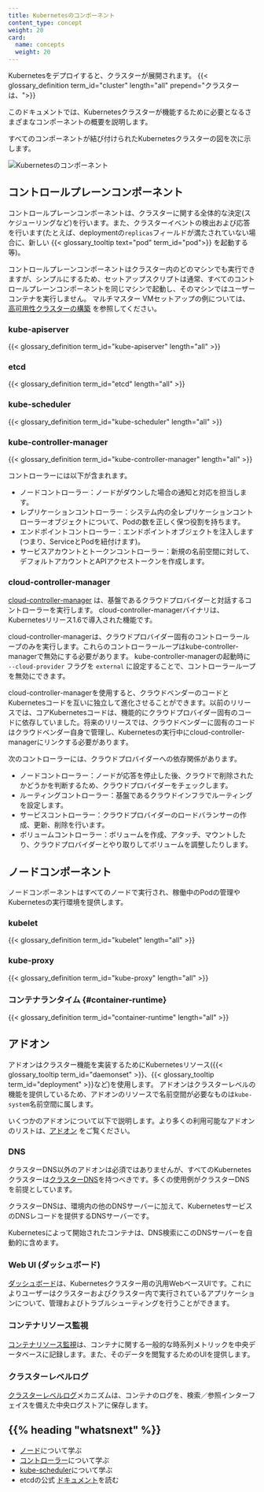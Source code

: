 ```yaml
---
title: Kubernetesのコンポーネント
content_type: concept
weight: 20
card:
  name: concepts
  weight: 20
---
```


<!-- overview -->
Kubernetesをデプロイすると、クラスターが展開されます。
{{< glossary_definition term_id="cluster" length="all" prepend="クラスターは、">}}

このドキュメントでは、Kubernetesクラスターが機能するために必要となるさまざまなコンポーネントの概要を説明します。

すべてのコンポーネントが結び付けられたKubernetesクラスターの図を次に示します。

![Kubernetesのコンポーネント](/images/docs/components-of-kubernetes.png)



<!-- body -->

## コントロールプレーンコンポーネント

コントロールプレーンコンポーネントは、クラスターに関する全体的な決定(スケジューリングなど)を行います。また、クラスターイベントの検出および応答を行います(たとえば、deploymentの`replicas`フィールドが満たされていない場合に、新しい {{< glossary_tooltip text="pod" term_id="pod">}} を起動する等)。

コントロールプレーンコンポーネントはクラスター内のどのマシンでも実行できますが、シンプルにするため、セットアップスクリプトは通常、すべてのコントロールプレーンコンポーネントを同じマシンで起動し、そのマシンではユーザーコンテナを実行しません。
マルチマスター VMセットアップの例については、[高可用性クラスターの構築](/docs/admin/high-availability/) を参照してください。

### kube-apiserver

{{< glossary_definition term_id="kube-apiserver" length="all" >}}

### etcd

{{< glossary_definition term_id="etcd" length="all" >}}

### kube-scheduler

{{< glossary_definition term_id="kube-scheduler" length="all" >}}

### kube-controller-manager

{{< glossary_definition term_id="kube-controller-manager" length="all" >}}

コントローラーには以下が含まれます。

  * ノードコントローラー：ノードがダウンした場合の通知と対応を担当します。
  * レプリケーションコントローラー：システム内の全レプリケーションコントローラーオブジェクトについて、Podの数を正しく保つ役割を持ちます。
  * エンドポイントコントローラー：エンドポイントオブジェクトを注入します(つまり、ServiceとPodを紐付けます)。
  * サービスアカウントとトークンコントローラー：新規の名前空間に対して、デフォルトアカウントとAPIアクセストークンを作成します。

### cloud-controller-manager

[cloud-controller-manager](/docs/tasks/administer-cluster/running-cloud-controller/) は、基盤であるクラウドプロバイダーと対話するコントローラーを実行します。
cloud-controller-managerバイナリは、Kubernetesリリース1.6で導入された機能です。

cloud-controller-managerは、クラウドプロバイダー固有のコントローラーループのみを実行します。これらのコントローラーループはkube-controller-managerで無効にする必要があります。 kube-controller-managerの起動時に `--cloud-provider` フラグを `external` に設定することで、コントローラーループを無効にできます。

cloud-controller-managerを使用すると、クラウドベンダーのコードとKubernetesコードを互いに独立して進化させることができます。以前のリリースでは、コアKubernetesコードは、機能的にクラウドプロバイダー固有のコードに依存していました。将来のリリースでは、クラウドベンダーに固有のコードはクラウドベンダー自身で管理し、Kubernetesの実行中にcloud-controller-managerにリンクする必要があります。

次のコントローラーには、クラウドプロバイダーへの依存関係があります。

  * ノードコントローラー：ノードが応答を停止した後、クラウドで削除されたかどうかを判断するため、クラウドプロバイダーをチェックします。
  * ルーティングコントローラー：基盤であるクラウドインフラでルーティングを設定します。
  * サービスコントローラー：クラウドプロバイダーのロードバランサーの作成、更新、削除を行います。
  * ボリュームコントローラー：ボリュームを作成、アタッチ、マウントしたり、クラウドプロバイダーとやり取りしてボリュームを調整したりします。

## ノードコンポーネント

ノードコンポーネントはすべてのノードで実行され、稼働中のPodの管理やKubernetesの実行環境を提供します。

### kubelet

{{< glossary_definition term_id="kubelet" length="all" >}}

### kube-proxy

{{< glossary_definition term_id="kube-proxy" length="all" >}}

### コンテナランタイム {#container-runtime}

{{< glossary_definition term_id="container-runtime" length="all" >}}

## アドオン

アドオンはクラスター機能を実装するためにKubernetesリソース({{< glossary_tooltip term_id="daemonset" >}}、{{< glossary_tooltip term_id="deployment" >}}など)を使用します。
アドオンはクラスターレベルの機能を提供しているため、アドオンのリソースで名前空間が必要なものは`kube-system`名前空間に属します。

いくつかのアドオンについて以下で説明します。より多くの利用可能なアドオンのリストは、[アドオン](/docs/concepts/cluster-administration/addons/) をご覧ください。

### DNS

クラスターDNS以外のアドオンは必須ではありませんが、すべてのKubernetesクラスターは[クラスターDNS](/ja/docs/concepts/services-networking/dns-pod-service/)を持つべきです。多くの使用例がクラスターDNSを前提としています。

クラスターDNSは、環境内の他のDNSサーバーに加えて、KubernetesサービスのDNSレコードを提供するDNSサーバーです。

Kubernetesによって開始されたコンテナは、DNS検索にこのDNSサーバーを自動的に含めます。


### Web UI (ダッシュボード)

[ダッシュボード](/ja/docs/tasks/access-application-cluster/web-ui-dashboard/)は、Kubernetesクラスター用の汎用WebベースUIです。これによりユーザーはクラスターおよびクラスター内で実行されているアプリケーションについて、管理およびトラブルシューティングを行うことができます。

### コンテナリソース監視

[コンテナリソース監視](/docs/tasks/debug-application-cluster/resource-usage-monitoring/)は、コンテナに関する一般的な時系列メトリックを中央データベースに記録します。また、そのデータを閲覧するためのUIを提供します。

### クラスターレベルログ

[クラスターレベルログ](/docs/concepts/cluster-administration/logging/)メカニズムは、コンテナのログを、検索／参照インターフェイスを備えた中央ログストアに保存します。


## {{% heading "whatsnext" %}}

* [ノード](/ja/docs/concepts/architecture/nodes/)について学ぶ
* [コントローラー](/docs/concepts/architecture/controller/)について学ぶ
* [kube-scheduler](/ja/docs/concepts/scheduling/kube-scheduler/)について学ぶ
* etcdの公式 [ドキュメント](https://etcd.io/docs/)を読む

